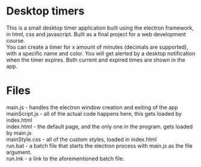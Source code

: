# Desktop timers

This is a small desktop timer application built using the electron framework, in html, css and javascript. Built as a final project for a web development course.<br>
You can create a timer for x amount of minutes (decimals are supported), with a specific name and color. You will get alerted by a desktop notification when the timer expires. Both current and expired times are shown in the app.



# Files
main.js - handles the electron window creation and exiting of the app<br>
mainScript.js - all of the actual code happens here, this gets loaded by index.html<br>
index.html - the default page, and the only one in the program. gets loaded by main.js<br>
mainStyle.css - all of the custom styles, loaded in index.html<br>
run.bat - a batch file that starts the electron process with main.js as the file argument.<br>
run.lnk - a link to the aforementioned batch file.<br>


